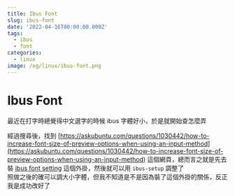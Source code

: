 ```yaml
---
title: Ibus Font
slug: ibus-font
date: '2022-04-16T00:00:00.000Z'
tags:
  - ibus
  - font
categories:
  - linux
image: /og/linux/ibus-font.png
---
```


# Ibus Font

最近在打字時總覺得中文選字的時候 ibus 字體好小，於是就開始查怎麼弄

經過搜尋後，找到 [https://askubuntu.com/questions/1030442/how-to-increase-font-size-of-preview-options-when-using-an-input-method](https://askubuntu.com/questions/1030442/how-to-increase-font-size-of-preview-options-when-using-an-input-method) 這個網頁，總而言之就是先去裝 [ibus font setting](https://extensions.gnome.org/extension/1121/ibus-font-setting/) 這個外掛，然後就可以用 `ibus-setup` 調整了  
照做之後的確可以調大小字體，但我不知道是不是因為裝了這個外掛的關係，反正我是成功改好了
